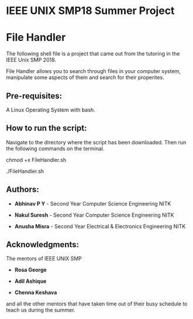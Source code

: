 # IEEE UNIX SMP18 Summer Project
# File Handler

The following shell file is a project that came out from the tutoring in the IEEE Unix SMP 2018.

File Handler allows you to search through files in your computer system, manipulate some aspects of them and search for their properites.


## Pre-requisites:
A Linux Operating System with bash.


## How to run the script:

Navigate to the directory where the script has been downloaded.
Then run the following commands on the terminal.

chmod +x FileHandler.sh

./FileHandler.sh


## Authors:

* **Abhinav P Y** - Second Year Computer Science Engineering NITK

* **Nakul Suresh** - Second Year Computer Science Engineering NITK

* **Anusha Misra** - Second Year Electrical & Electronics Engineering NITK

## Acknowledgments:

The mentors of IEEE UNIX SMP

* **Rosa George**

* **Adil Ashique**

* **Chenna Keshava**

and all the other mentors that have taken time out of their busy schedule to teach us during the summer.
